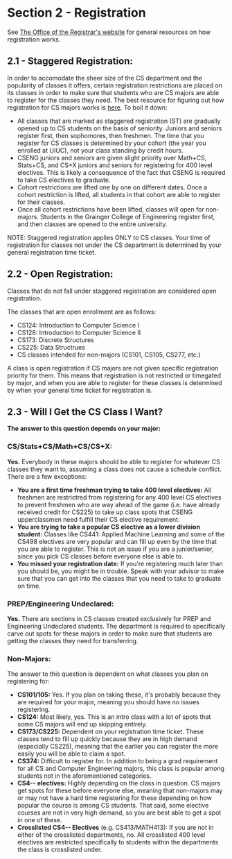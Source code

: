 # Section 2 - Registration

See [The Office of the Registrar's website](https://registrar.illinois.edu/registration/) for general resources on how registration works.

## 2.1 - Staggered Registration:
In order to accomodate the sheer size of the CS department and the popularity of classes it offers, certain registration restrictions are placed on its classes in order to make sure that students who are CS majors are able to register for the classes they need. The best resource for figuring out how registration for CS majors works is [here](https://cs.illinois.edu/academics/undergraduate/registration/cs-course-restrictions-enrollment-caps). To boil it down:

* All classes that are marked as staggered registration (ST) are gradually opened up to CS students on the basis of seniority. Juniors and seniors register first, then sophomores, then freshmen. The time that you register for CS classes is determined by your cohort (the year you enrolled at UIUC), not your class standing by credit hours.
* CSENG juniors and seniors are given slight priority over Math+CS, Stats+CS, and CS+X juniors and seniors for registering for 400 level electives. This is likely a consequence of the fact that CSENG is required to take CS electives to graduate.
* Cohort restrictions are lifted one by one on different dates. Once a cohort restriction is lifted, all students in that cohort are able to register for their classes.
* Once all cohort restrictions have been lifted, classes will open for non-majors. Students in the Grainger College of Engineering register first, and then classes are opened to the entire university.

NOTE: Staggered registration applies ONLY to CS classes. Your time of registration for classes not under the CS department is determined by your general registration time ticket.

## 2.2 - Open Registration:
Classes that do not fall under staggered registration are considered open registration.

The classes that are open enrollment are as follows:
* CS124: Introduction to Computer Science I
* CS128: Introduction to Computer Science II
* CS173: Discrete Structures
* CS225: Data Structrues
* CS classes intended for non-majors (CS101, CS105, CS277, etc.)

A class is open registration if CS majors are not given specific registration priority for them. This means that registration is not restricted or timegated by major, and when you are able to register for these classes is determined by when your general time ticket for registration is.

## 2.3 - Will I Get the CS Class I Want?

**The answer to this question depends on your major:**

### CS/Stats+CS/Math+CS/CS+X:

**Yes.** Everybody in these majors should be able to register for whatever CS classes they want to, assuming a class does not cause a schedule conflict. There are a few exceptions:
* **You are a first time freshman trying to take 400 level electives:** All freshmen are restrictred from registering for any 400 level CS electives to prevent freshmen who are way ahead of the game (i.e. have already received credit for CS225) to take up class spots that CSENG upperclassmen need fulfill their CS elective requirement.
* **You are trying to take a popular CS elective as a lower division student:** Classes like CS441: Applied Machine Learning and some of the CS498 electives are very popular and can fill up even by the time that you are able to register. This is not an issue if you are a junior/senior, since you pick CS classes before everyone else is able to.
* **You missed your registration date:** If you're registering much later than you should be, you might be in trouble. Speak with your advisor to make sure that you can get into the classes that you need to take to graduate on time.

### PREP/Engineering Undeclared:
**Yes.** There are sections in CS classes created exclusively for PREP and Engineering Undeclared students. The department is required to specifically carve out spots for these majors in order to make sure that students are getting the classes they need for transferring.

### Non-Majors:
The answer to this question is dependent on what classes you plan on registering for:
* **CS101/105:** Yes. If you plan on taking these, it's probably because they are required for your major, meaning you should have no issues registering.
* **CS124:** Most likely, yes. This is an intro class with a lot of spots that some CS majors will end up skipping entirely.
* **CS173/CS225:** Dependent on your registration time ticket. These classes tend to fill up quickly because they are in high demand (especially CS225), meaning that the earlier you can register the more easily you will be able to claim a spot.
* **CS374:** Difficult to register for. In addition to being a grad requirement for all CS and Computer Engineering majors, this class is popular among students not in the aforementioned categories.
* **CS4-- electives:** Highly depending on the class in question. CS majors get spots for these before everyone else, meaning that non-majors may or may not have a hard time registering for these depending on how popular the course is among CS students. That said, some elective courses are not in very high demand, so you are best able to get a spot in one of these.
* **Crosslisted CS4-- Electives** (e.g. CS413/MATH413): If you are not in either of the crosslisted departments, no. All crosslisted 400 level electives are restricted specifically to students within the departments the class is crosslisted under.
